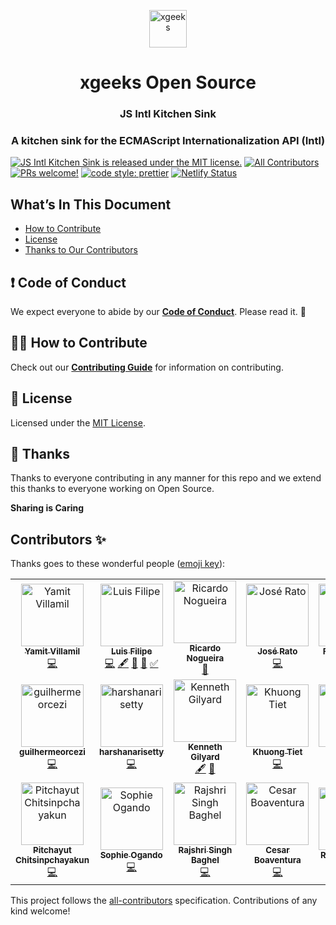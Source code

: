 <p align="center">
  <a href="http://www.xgeeks.io/">
    <img alt="xgeeks" src="https://media.licdn.com/dms/image/C4E0BAQHkZ9eUEVmgDw/company-logo_400_400/0?e=1579132800&v=beta&t=wore0JTD8ZNCIZ83dkPVL9Dx8cJifi90FNuJNSxLlCk" width="60" />
  </a>
</p>
<h1 align="center">
  xgeeks Open Source
</h1>

<h3 align="center">
  JS Intl Kitchen Sink
</h3>
<h3 align="center">
  A kitchen sink for the ECMAScript Internationalization API (Intl)
</h3>

[![JS Intl Kitchen Sink is released under the MIT license.](https://img.shields.io/badge/license-MIT-blue.svg)](./LICENSE)
[![All Contributors](https://img.shields.io/badge/all_contributors-21-orange.svg?style=flat-square)](#contributors)
[![PRs welcome!](https://img.shields.io/badge/PRs-welcome-brightgreen.svg)](./CONTRIBUTING.md)
[![code style: prettier](https://img.shields.io/badge/code_style-prettier-ff69b4.svg?style=flat-square)](https://github.com/prettier/prettier)
[![Netlify Status](https://api.netlify.com/api/v1/badges/280a47cd-ad62-405f-a17a-abe3e1c58cc5/deploy-status)](https://js-intl-kitchen-sink.netlify.com/)

## What’s In This Document

- [How to Contribute](#-how-to-contribute)
- [License](#memo-license)
- [Thanks to Our Contributors](#-thanks)

## ❗ Code of Conduct

We expect everyone to abide by our [**Code of Conduct**](https://github.com/xgeekshq/js-intl-kitchen-sink/blob/master/CODE_OF_CONDUCT.md). Please read it. 🤝

## 🙌🏻 How to Contribute

Check out our [**Contributing Guide**](https://github.com/xgeekshq/js-intl-kitchen-sink/blob/master/CONTRIBUTING.md) for information on contributing.

## :memo: License

Licensed under the [MIT License](./LICENSE).

## 💜 Thanks

Thanks to everyone contributing in any manner for this repo and we extend this thanks to everyone working on Open Source.

**Sharing is Caring**

## Contributors ✨

Thanks goes to these wonderful people ([emoji key](https://allcontributors.org/docs/en/emoji-key)):

<!-- ALL-CONTRIBUTORS-LIST:START - Do not remove or modify this section -->
<!-- prettier-ignore -->
<table>
  <tr>
    <td align="center"><a href="https://github.com/yamitrvg12"><img src="https://avatars2.githubusercontent.com/u/2787954?v=4" width="100px;" alt="Yamit Villamil"/><br /><sub><b>Yamit Villamil</b></sub></a><br /><a href="https://github.com/xgeekshq/js-intl-kitchen-sink/commits?author=yamitrvg12" title="Code">💻</a></td>
    <td align="center"><a href="https://medium.com/@luis.fgbo"><img src="https://avatars0.githubusercontent.com/u/9373787?v=4" width="100px;" alt="Luis Filipe"/><br /><sub><b>Luis Filipe</b></sub></a><br /><a href="https://github.com/xgeekshq/js-intl-kitchen-sink/commits?author=luisFilipePT" title="Code">💻</a> <a href="#content-luisFilipePT" title="Content">🖋</a> <a href="#projectManagement-luisFilipePT" title="Project Management">📆</a> <a href="#review-luisFilipePT" title="Reviewed Pull Requests">👀</a> <a href="#tutorial-luisFilipePT" title="Tutorials">✅</a></td>
    <td align="center"><a href="https://github.com/rnogueira"><img src="https://avatars2.githubusercontent.com/u/1999330?v=4" width="100px;" alt="Ricardo Nogueira"/><br /><sub><b>Ricardo Nogueira</b></sub></a><br /><a href="#review-rnogueira" title="Reviewed Pull Requests">👀</a></td>
    <td align="center"><a href="https://github.com/jratoxgeeks"><img src="https://avatars2.githubusercontent.com/u/47243742?v=4" width="100px;" alt="José Rato"/><br /><sub><b>José Rato</b></sub></a><br /><a href="https://github.com/xgeekshq/js-intl-kitchen-sink/commits?author=jratoxgeeks" title="Code">💻</a></td>
    <td align="center"><a href="https://github.com/flaviohenriqu"><img src="https://avatars3.githubusercontent.com/u/1874493?v=4" width="100px;" alt="Flavio Santos"/><br /><sub><b>Flavio Santos</b></sub></a><br /><a href="https://github.com/xgeekshq/js-intl-kitchen-sink/commits?author=flaviohenriqu" title="Code">💻</a></td>
    <td align="center"><a href="https://github.com/jsilva234"><img src="https://avatars1.githubusercontent.com/u/46353605?v=4" width="100px;" alt="João Silva"/><br /><sub><b>João Silva</b></sub></a><br /><a href="https://github.com/xgeekshq/js-intl-kitchen-sink/commits?author=jsilva234" title="Code">💻</a></td>
    <td align="center"><a href="https://github.com/connor-payne"><img src="https://avatars3.githubusercontent.com/u/49333827?v=4" width="100px;" alt="Connor Payne"/><br /><sub><b>Connor Payne</b></sub></a><br /><a href="https://github.com/xgeekshq/js-intl-kitchen-sink/commits?author=connor-payne" title="Code">💻</a></td>
  </tr>
  <tr>
    <td align="center"><a href="https://github.com/guilhermeorcezi"><img src="https://avatars1.githubusercontent.com/u/29787610?v=4" width="100px;" alt="guilhermeorcezi"/><br /><sub><b>guilhermeorcezi</b></sub></a><br /><a href="https://github.com/xgeekshq/js-intl-kitchen-sink/commits?author=guilhermeorcezi" title="Code">💻</a></td>
    <td align="center"><a href="https://github.com/harshanarisetty"><img src="https://avatars2.githubusercontent.com/u/14030814?v=4" width="100px;" alt="harshanarisetty"/><br /><sub><b>harshanarisetty</b></sub></a><br /><a href="https://github.com/xgeekshq/js-intl-kitchen-sink/commits?author=harshanarisetty" title="Code">💻</a></td>
    <td align="center"><a href="https://github.com/gzine"><img src="https://avatars0.githubusercontent.com/u/30739778?v=4" width="100px;" alt="Kenneth Gilyard"/><br /><sub><b>Kenneth Gilyard</b></sub></a><br /><a href="#content-gzine" title="Content">🖋</a> <a href="https://github.com/xgeekshq/js-intl-kitchen-sink/commits?author=gzine" title="Documentation">📖</a></td>
    <td align="center"><a href="https://khuongtiet.github.io"><img src="https://avatars0.githubusercontent.com/u/16340801?v=4" width="100px;" alt="Khuong Tiet"/><br /><sub><b>Khuong Tiet</b></sub></a><br /><a href="https://github.com/xgeekshq/js-intl-kitchen-sink/commits?author=khuongTiet" title="Code">💻</a></td>
    <td align="center"><a href="https://github.com/Lawrence4code"><img src="https://avatars2.githubusercontent.com/u/23227030?v=4" width="100px;" alt="Lawrence"/><br /><sub><b>Lawrence</b></sub></a><br /><a href="https://github.com/xgeekshq/js-intl-kitchen-sink/commits?author=Lawrence4code" title="Code">💻</a> <a href="https://github.com/xgeekshq/js-intl-kitchen-sink/commits?author=Lawrence4code" title="Documentation">📖</a></td>
    <td align="center"><a href="https://github.com/vincentdoerig"><img src="https://avatars3.githubusercontent.com/u/24668338?v=4" width="100px;" alt="Vincent Dörig"/><br /><sub><b>Vincent Dörig</b></sub></a><br /><a href="https://github.com/xgeekshq/js-intl-kitchen-sink/commits?author=vincentdoerig" title="Code">💻</a></td>
    <td align="center"><a href="http://singhsterabhi.github.io"><img src="https://avatars0.githubusercontent.com/u/9960158?v=4" width="100px;" alt="Abhishek"/><br /><sub><b>Abhishek</b></sub></a><br /><a href="https://github.com/xgeekshq/js-intl-kitchen-sink/commits?author=singhsterabhi" title="Code">💻</a></td>
  </tr>
  <tr>
    <td align="center"><a href="https://github.com/svnnynior"><img src="https://avatars0.githubusercontent.com/u/13817659?v=4" width="100px;" alt="Pitchayut Chitsinpchayakun"/><br /><sub><b>Pitchayut Chitsinpchayakun</b></sub></a><br /><a href="https://github.com/xgeekshq/js-intl-kitchen-sink/commits?author=svnnynior" title="Code">💻</a></td>
    <td align="center"><a href="https://github.com/ogandose"><img src="https://avatars1.githubusercontent.com/u/12514584?v=4" width="100px;" alt="Sophie Ogando"/><br /><sub><b>Sophie Ogando</b></sub></a><br /><a href="https://github.com/xgeekshq/js-intl-kitchen-sink/commits?author=ogandose" title="Code">💻</a></td>
    <td align="center"><a href="https://github.com/geekyrajshri"><img src="https://avatars2.githubusercontent.com/u/8193580?v=4" width="100px;" alt="Rajshri Singh Baghel "/><br /><sub><b>Rajshri Singh Baghel </b></sub></a><br /><a href="https://github.com/xgeekshq/js-intl-kitchen-sink/commits?author=geekyrajshri" title="Code">💻</a></td>
    <td align="center"><a href="http://cesarboaventura.dev"><img src="https://avatars0.githubusercontent.com/u/11877890?v=4" width="100px;" alt="Cesar Boaventura"/><br /><sub><b>Cesar Boaventura</b></sub></a><br /><a href="https://github.com/xgeekshq/js-intl-kitchen-sink/commits?author=cesar-cb" title="Code">💻</a></td>
    <td align="center"><a href="http://www.xgeeks.io"><img src="https://avatars1.githubusercontent.com/u/15105462?v=4" width="100px;" alt="Rafael Ferreira"/><br /><sub><b>Rafael Ferreira</b></sub></a><br /><a href="https://github.com/xgeekshq/js-intl-kitchen-sink/commits?author=RafaelFerreiraTVD" title="Code">💻</a></td>
    <td align="center"><a href="http://www.fllprbt.com"><img src="https://avatars1.githubusercontent.com/u/6865038?v=4" width="100px;" alt="fllprbt"/><br /><sub><b>fllprbt</b></sub></a><br /><a href="https://github.com/xgeekshq/js-intl-kitchen-sink/commits?author=fllprbt" title="Code">💻</a></td>
    <td align="center"><a href="http://www.heisfullstacked.com"><img src="https://avatars3.githubusercontent.com/u/38683602?v=4" width="100px;" alt="Himanshu Tanwar"/><br /><sub><b>Himanshu Tanwar</b></sub></a><br /><a href="https://github.com/xgeekshq/js-intl-kitchen-sink/commits?author=heisfullstacked" title="Code">💻</a></td>
  </tr>
</table>

<!-- ALL-CONTRIBUTORS-LIST:END -->

This project follows the [all-contributors](https://github.com/all-contributors/all-contributors) specification. Contributions of any kind welcome!
